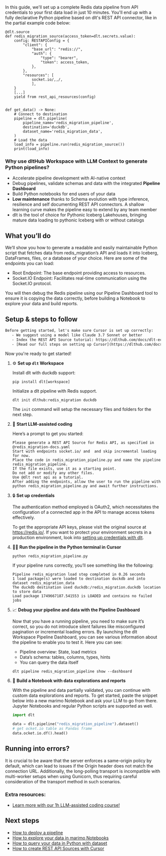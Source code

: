 In this guide, we'll set up a complete Redis data pipeline from API credentials to your first data load in just 10 minutes. You'll end up with a fully declarative Python pipeline based on dlt's REST API connector, like in the partial example code below:

```python-outcome
@dlt.source
def redis_migration_source(access_token=dlt.secrets.value):
    config: RESTAPIConfig = {
        "client": {
            "base_url": "redis://",
            "auth": {
                "type": "bearer",
                "token": access_token,
            },
        },
        "resources": [
            socket.io/,,/,
            ],
    }
    [...]
    yield from rest_api_resources(config)


def get_data() -> None:
    # Connect to destination
    pipeline = dlt.pipeline(
        pipeline_name='redis_migration_pipeline',
        destination='duckdb',
        dataset_name='redis_migration_data', 
    )
    # Load the data
    load_info = pipeline.run(redis_migration_source())
    print(load_info) 
```

### Why use dltHub Workspace with LLM Context to generate Python pipelines?

- Accelerate pipeline development with AI-native context
- Debug pipelines, validate schemas and data with the integrated **Pipeline Dashboard**
- Build Python notebooks for end users of your data
- **Low maintenance** thanks to Schema evolution with type inference, resilience and self documenting REST API connectors. A shallow learning curve makes the pipeline easy to extend by any team member
- dlt is the tool of choice for Pythonic Iceberg Lakehouses, bringing mature data loading to pythonic Iceberg with or without catalogs

## What you’ll do

We’ll show you how to generate a readable and easily maintainable Python script that fetches data from redis_migration’s API and loads it into Iceberg, DataFrames, files, or a database of your choice. Here are some of the endpoints you can load:

- Root Endpoint: The base endpoint providing access to resources.
- Socket.IO Endpoint: Facilitates real-time communication using the Socket.IO protocol.

You will then debug the Redis pipeline using our Pipeline Dashboard tool to ensure it is copying the data correctly, before building a Notebook to explore your data and build reports.

## Setup & steps to follow

```default
Before getting started, let's make sure Cursor is set up correctly:
   - We suggest using a model like Claude 3.7 Sonnet or better
   - Index the REST API Source tutorial: https://dlthub.com/docs/dlt-ecosystem/verified-sources/rest_api/ and add it to context as **@dlt rest api**
   - [Read our full steps on setting up Cursor](https://dlthub.com/docs/dlt-ecosystem/llm-tooling/cursor-restapi#23-configuring-cursor-with-documentation)
```

Now you're ready to get started!

1. ⚙️ **Set up `dlt` Workspace**
    
    Install dlt with duckdb support:
    ```shell
    pip install dlt[workspace]
    ```

    Initialize a dlt pipeline with Redis support.
    ```shell
    dlt init dlthub:redis_migration duckdb
    ```

    The `init` command will setup the necessary files and folders for the next step.
    
2. 🤠 **Start LLM-assisted coding**
    
    Here’s a prompt to get you started:
    
    ```prompt
    Please generate a REST API Source for Redis API, as specified in @redis_migration-docs.yaml 
    Start with endpoints socket.io/ and  and skip incremental loading for now. 
    Place the code in redis_migration_pipeline.py and name the pipeline redis_migration_pipeline. 
    If the file exists, use it as a starting point. 
    Do not add or modify any other files. 
    Use @dlt rest api as a tutorial. 
    After adding the endpoints, allow the user to run the pipeline with python redis_migration_pipeline.py and await further instructions.
    ```

    
3. 🔒 **Set up credentials** 
    
    The authentication method employed is OAuth2, which necessitates the configuration of a connected app in the API to manage access tokens effectively.
    
    To get the appropriate API keys, please visit the original source at https://redis.io/.
    If you want to protect your environment secrets in a production environment, look into [setting up credentials with dlt](https://dlthub.com/docs/walkthroughs/add_credentials).
    
4. 🏃‍♀️ **Run the pipeline in the Python terminal in Cursor**
    
    ```shell
    python redis_migration_pipeline.py
    ```
    
    If your pipeline runs correctly, you’ll see something like the following:
    
    ```shell
    Pipeline redis_migration load step completed in 0.26 seconds
    1 load package(s) were loaded to destination duckdb and into dataset redis_migration_data
    The duckdb destination used duckdb:/redis_migration.duckdb location to store data
    Load package 1749667187.541553 is LOADED and contains no failed jobs
    ```
    
5. 📈 **Debug your pipeline and data with the Pipeline Dashboard**

    Now that you have a running pipeline, you need to make sure it’s correct, so you do not introduce silent failures like misconfigured pagination or incremental loading errors. By launching the dlt Workspace Pipeline Dashboard, you can see various information about the pipeline to enable you to test it. Here you can see:
    - Pipeline overview: State, load metrics
    - Data’s schema: tables, columns, types, hints
    - You can query the data itself
    
    ```shell
    dlt pipeline redis_migration_pipeline show --dashboard
    ```
    
6. 🐍 **Build a Notebook with data explorations and reports**

    With the pipeline and data partially validated, you can continue with custom data explorations and reports. To get started, paste the snippet below into a new marimo Notebook and ask your LLM to go from there. Jupyter Notebooks and regular Python scripts are supported as well.

    
    ```python
    import dlt

   data = dlt.pipeline("redis_migration_pipeline").dataset()
   # get ocket.io table as Pandas frame
   data.ocket.io.df().head()
    ```

## Running into errors?

It is crucial to be aware that the server enforces a same-origin policy by default, which can lead to issues if the Origin header does not match the connection URL. Additionally, the long-polling transport is incompatible with multi-worker setups when using Gunicorn, thus requiring careful consideration of the transport method in such scenarios.

### Extra resources:

- [Learn more with our 1h LLM-assisted coding course!](https://www.youtube.com/watch?v=GGid70rnJuM)

## Next steps

- [How to deploy a pipeline](https://dlthub.com/docs/walkthroughs/deploy-a-pipeline)
- [How to explore your data in marimo Notebooks](https://dlthub.com/docs/general-usage/dataset-access/marimo)
- [How to query your data in Python with dataset](https://dlthub.com/docs/general-usage/dataset-access/dataset)
- [How to create REST API Sources with Cursor](https://dlthub.com/docs/dlt-ecosystem/llm-tooling/cursor-restapi)